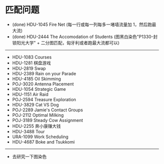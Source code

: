 # 匹配问题

* (done) HDU-1045 Fire Net (每一行或每一列每多一堵墙流量加 1，然后跑最大流)
* (done) HDU-2444 The Accomodation of Students (图黑白染色"P1330-封锁阳光大学" + 二分图匹配，匈牙利或者跑最大流都可以)

---

* HDU-1083 Courses
* HDU-1281 棋盘游戏
* HDU-2819 Swap
* HDU-2389 Rain on your Parade
* HDU-4185 Oil Skimming
* POJ-3020 Antenna Placement
* HDU-1054 Strategic Game
* HDU-1151 Air Raid
* POJ-2594 Treasure Exploration
* HDU-3829 Cat VS Dog
* POJ-2289 Jamie's Contact Groups
* POJ-2112 Optimal Milking
* POJ-3189 Steady Cow Assignment
* HDU-2255 奔小康赚大钱
* HDU-3488 Tour
* URA-1099 Work Scheduling
* HDU-4687 Boke and Tsukkomi

---

* 去研究一下图染色